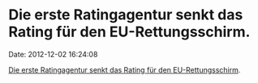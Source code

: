 Die erste Ratingagentur senkt das Rating für den EU-Rettungsschirm.
===================================================================

Date: 2012-12-02 16:24:08

[Die erste Ratingagentur senkt das Rating für den
EU-Rettungsschirm](http://de.reuters.com/article/topNews/idDEBEE8B002I20121201).
